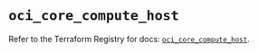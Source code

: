 # `oci_core_compute_host`

Refer to the Terraform Registry for docs: [`oci_core_compute_host`](https://registry.terraform.io/providers/hashicorp/oci/7.19.0/docs/resources/core_compute_host).
